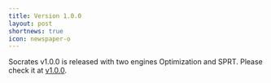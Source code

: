 ```yaml
---
title: Version 1.0.0
layout: post
shortnews: true
icon: newspaper-o
---
```


Socrates v1.0.0 is released with two engines Optimization and SPRT. Please check it at <a href="https://github.com/longph1989/Socrates/releases/tag/v1.0.0">v1.0.0</a>.
